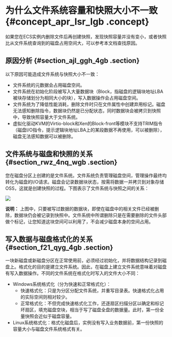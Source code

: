# 为什么文件系统容量和快照大小不一致 {#concept_apr_lsr_lgb .concept}

如果您在ECS实例内删除文件后再创建快照，发现快照容量并没有变小，或者快照比从文件系统查询到的磁盘占用空间大，可以参考本文档查找原因。

## 原因分析 {#section_ajl_ggh_4gb .section}

以下原因可能造成文件系统与快照大小不一致：

-   文件系统的元数据会占用磁盘空间。
-   文件系统在初始化阶段被写入大量数据块（Block，指磁盘的逻辑块地址LBA被块存储划分为相同大小的块），写入数据操作会占用磁盘空间。
-   文件系统为了降低性能消耗，删除文件时只在文件属性中创建弃用标记。磁盘无法感知删除指令，数据块仍然是已分配状态，同时数据块会被拷贝到快照中，导致快照容量大于文件系统。
-   虚拟化驱动KVM的Virtio-block和Xen的Block-front等模块不支持TRIM指令（磁盘I/O指令，提示逻辑块地址LBA上的某段数据不再使用，可以被删除），磁盘无法感知数据可以被删除。

## 文件系统与磁盘和快照的关系 {#section_rwz_4nq_wgb .section}

您在磁盘分区上创建的是文件系统。文件系统负责管理磁盘空间，管理操作最终均转化为磁盘的I/O请求。磁盘会记录数据块状态，按需将数据一并拷贝到对象存储OSS，这就是创建快照的过程。下图表示了文件系统与快照之间的关系：

![](http://static-aliyun-doc.oss-cn-hangzhou.aliyuncs.com/assets/img/10122/155600784539434_zh-CN.png)

**说明：** 上图中，只要被写过数据的数据块，即使在磁盘中的相关文件已经被删除，数据块仍会被记录到快照中。文件系统中所谓删除只是在需要删除的文件头部做个标记，让您知道这块空间可以利用了，不会减少磁盘本身的空间占用。

## 写入数据与磁盘格式化的关系 {#section_f21_qyg_4gb .section}

一块新磁盘或新磁盘分区在正常使用前，必须经过初始化，并将数据结构记录到磁盘上。格式化的目的是建立文件系统。因此，在磁盘上建立文件系统意味着对磁盘有写入数据操作。不同的文件系统在格式化时写入的文件大小不同：

-   Windows系统格式化（分为快速和正常格式化）：
    -   快速格式化：只是为分区分配文件系统，并重写目录表。快速格式化占用的实际空间则相对较少。
    -   正常格式化：不但完成快速格式化工作，还逐扇区扫描分区以确定和标记坏扇区，填充磁盘空块，相当于写了磁盘全盘的数据量。此时，第一份全量快照会近似于磁盘容量。
-   Linux系统格式化：格式化磁盘后，实例没有写入业务数据前，第一份快照的容量大小与磁盘文件系统格式有关。

